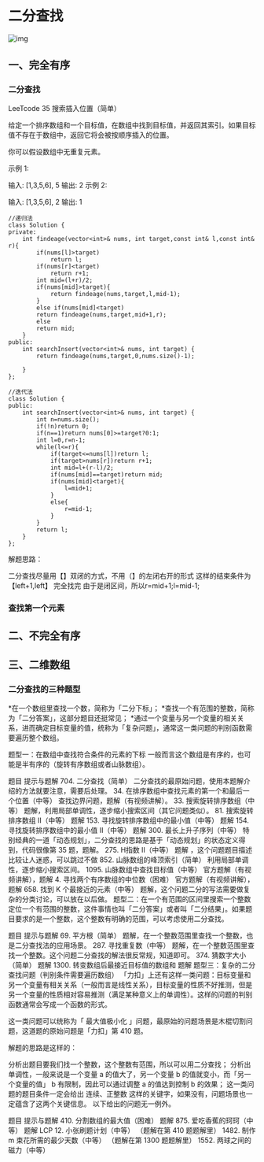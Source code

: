 # 二分查找

![img](https://pic.leetcode-cn.com/1608987694-SdbAKo-file_1608987694450)



## 一、完全有序

### 二分查找

LeeTcode 35 搜索插入位置（简单）

给定一个排序数组和一个目标值，在数组中找到目标值，并返回其索引。如果目标值不存在于数组中，返回它将会被按顺序插入的位置。

你可以假设数组中无重复元素。

示例 1:

输入: [1,3,5,6], 5
输出: 2
示例 2:

输入: [1,3,5,6], 2
输出: 1

```
//递归法
class Solution {
private:
    int findeage(vector<int>& nums, int target,const int& l,const int& r){
        if(nums[l]>target)
            return l;
        if(nums[r]<target)
            return r+1;
        int mid=(l+r)/2;
        if(nums[mid]>target){
            return findeage(nums,target,l,mid-1);
        }
        else if(nums[mid]<target)
        return findeage(nums,target,mid+1,r);
        else 
        return mid;
    }
public:
    int searchInsert(vector<int>& nums, int target) {
        return findeage(nums,target,0,nums.size()-1);

    }
};
```

```
//迭代法
class Solution {
public:
    int searchInsert(vector<int>& nums, int target) {
        int n=nums.size();
        if(!n)return 0;
        if(n==1)return nums[0]>=target?0:1;
        int l=0,r=n-1;
        while(l<=r){
            if(target<=nums[l])return l;
            if(target>nums[r])return r+1;
            int mid=l+(r-l)/2;
            if(nums[mid]==target)return mid;
            if(nums[mid]<target){
                l=mid+1;
            }
            else{
                r=mid-1;
            }
        }
        return l;
    }
};
```

解题思路：

二分查找尽量用【】双闭的方式，不用（】的左闭右开的形式
这样的结束条件为【left+1,left】 完全找完
由于是闭区间，所以r=mid+1;l=mid-1;



### 查找第一个元素



## 二、不完全有序



## 三、二维数组





### 二分查找的三种题型

*在一个数组里查找一个数，简称为「二分下标」；
*查找一个有范围的整数，简称为「二分答案」，这部分题目还挺常见；
*通过一个变量与另一个变量的相关关系，进而确定目标变量的值，统称为「复杂问题」，通常这一类问题的判别函数需要遍历整个数组。

题型一：在数组中查找符合条件的元素的下标
一般而言这个数组是有序的，也可能是半有序的（旋转有序数组或者山脉数组）。

题目	提示与题解
704. 二分查找（简单）	二分查找的最原始问题，使用本题解介绍的方法就要注意，需要后处理。
34. 在排序数组中查找元素的第一个和最后一个位置（中等）	查找边界问题，题解（有视频讲解）。
33. 搜索旋转排序数组（中等）	题解，利用局部单调性，逐步缩小搜索区间（其它问题类似）。
81. 搜索旋转排序数组 II（中等）	题解
153. 寻找旋转排序数组中的最小值（中等）	题解
154. 寻找旋转排序数组中的最小值 II（中等）	题解
300. 最长上升子序列（中等）	特别经典的一道「动态规划」，二分查找的思路是基于「动态规划」的状态定义得到，代码很像第 35 题，题解。
275. H指数 II（中等）	题解 ，这个问题题目描述比较让人迷惑，可以跳过不做
852. 山脉数组的峰顶索引（简单）	利用局部单调性，逐步缩小搜索区间。
1095. 山脉数组中查找目标值（中等）	官方题解（有视频讲解），题解
4. 寻找两个有序数组的中位数（困难）	官方题解（有视频讲解），题解
658. 找到 K 个最接近的元素（中等）	题解，这个问题二分的写法需要做复杂的分类讨论，可以放在以后做。
题型二：在一个有范围的区间里搜索一个整数
定位一个有范围的整数，这件事情也叫「二分答案」或者叫「二分结果」。如果题目要求的是一个整数，这个整数有明确的范围，可以考虑使用二分查找。

题目	提示与题解
69. 平方根（简单）	题解，在一个整数范围里查找一个整数，也是二分查找法的应用场景。
287. 寻找重复数（中等）	题解，在一个整数范围里查找一个整数。这个问题二分查找的解法很反常规，知道即可。
374. 猜数字大小（简单）	题解
1300. 转变数组后最接近目标值的数组和	题解
题型三：复杂的二分查找问题（判别条件需要遍历数组）
「力扣」上还有这样一类问题：目标变量和另一个变量有相关关系（一般而言是线性关系），目标变量的性质不好推测，但是另一个变量的性质相对容易推测（满足某种意义上的单调性）。这样的问题的判别函数通常会写成一个函数的形式。

这一类问题可以统称为「 最大值极小化 」问题，最原始的问题场景是木棍切割问题，这道题的原始问题是「力扣」第 410 题。

解题的思路是这样的：

分析出题目要我们找一个整数，这个整数有范围，所以可以用二分查找；
分析出单调性，一般来说是一个变量 a 的值大了，另一个变量 b 的值就变小，而「另一个变量的值」 b 有限制，因此可以通过调整 a 的值达到控制 b 的效果；
这一类问题的题目条件一定会给出 连续、正整数 这样的关键字，如果没有，问题场景也一定蕴含了这两个关键信息。
以下给出的问题无一例外。

题目	提示与题解
410. 分割数组的最大值（困难）	题解
875. 爱吃香蕉的珂珂（中等）	题解
LCP 12. 小张刷题计划（中等）	（题解在第 410 题题解里）
1482. 制作 m 束花所需的最少天数（中等）	（题解在第 1300 题题解里）
1552. 两球之间的磁力（中等）	



